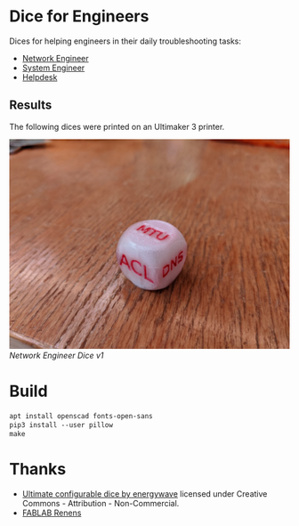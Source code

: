 # Dice for Engineers

Dices for helping engineers in their daily troubleshooting tasks:

  * [Network Engineer](network.stl)
  * [System Engineer](sysadmin.stl)
  * [Helpdesk](helpdesk.stl)

## Results

The following dices were printed on an Ultimaker 3 printer.

![](images/network-v1.jpg)
*Network Engineer Dice v1*

# Build

```
apt install openscad fonts-open-sans
pip3 install --user pillow
make
```

# Thanks

  * [Ultimate configurable dice by energywave](https://www.thingiverse.com/thing:1919139) licensed under Creative Commons - Attribution - Non-Commercial.
  * [FABLAB Renens](http://www.fablab-renens.ch/)
